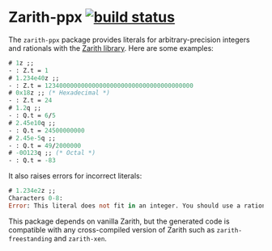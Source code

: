 # Zarith-ppx [![build status][buildpic]][build]

[buildpic]: https://travis-ci.org/Drup/zarith-ppx.svg?branch=master
[build]: https://travis-ci.org/Drup/zarith-ppx

The `zarith-ppx` package provides literals 
for arbitrary-precision integers and rationals
with the [Zarith library][zarith].
Here are some examples:

```ocaml
# 1z ;;
- : Z.t = 1
# 1.234e40z ;;
- : Z.t = 12340000000000000000000000000000000000000
# 0x18z ;; (* Hexadecimal *)
- : Z.t = 24
# 1.2q ;;
- : Q.t = 6/5
# 2.45e10q ;;
- : Q.t = 24500000000
# 2.45e-5q ;;
- : Q.t = 49/2000000
# -0O123q ;; (* Octal *)
- : Q.t = -83
```

It also raises errors for incorrect literals:
```ocaml
# 1.234e2z ;;
Characters 0-8:
Error: This literal does not fit in an integer. You should use a rational number.
```

This package depends on vanilla Zarith, but the generated code is compatible with any cross-compiled version of Zarith such as `zarith-freestanding` and `zarith-xen`.

[zarith]: https://github.com/ocaml/Zarith
